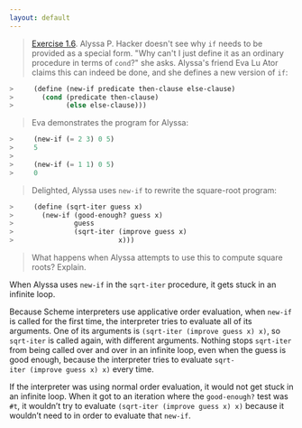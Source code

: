 ```yaml
---
layout: default
---
```


> [Exercise 1.6](https://mitpress.mit.edu/sites/default/files/sicp/full-text/book/book-Z-H-10.html#%_thm_1.6). Alyssa P. Hacker doesn't see why `if` needs to be provided as a special form. "Why can't I just define it as an ordinary procedure in terms of `cond`?" she asks. Alyssa's friend Eva Lu Ator claims this can indeed be done, and she defines a new version of `if`:
> 
```scheme
>     (define (new-if predicate then-clause else-clause)
>       (cond (predicate then-clause)
>             (else else-clause)))
```
> 
> Eva demonstrates the program for Alyssa:
> 
```scheme
>     (new-if (= 2 3) 0 5)
>     5
> 
>     (new-if (= 1 1) 0 5)
>     0
```
> 
> Delighted, Alyssa uses `new-if` to rewrite the square-root program:
> 
```scheme
>     (define (sqrt-iter guess x)
>       (new-if (good-enough? guess x)
>               guess
>               (sqrt-iter (improve guess x)
>                          x)))
```
> 
> What happens when Alyssa attempts to use this to compute square roots? Explain.

When Alyssa uses `new-if` in the `sqrt-iter` procedure, it gets stuck in an infinite loop.

Because Scheme interpreters use applicative order evaluation, when `new-if` is called for the first time, the interpreter tries to evaluate all of its arguments. One of its arguments is `(sqrt-iter (improve guess x) x)`, so `sqrt-iter` is called again, with different arguments. Nothing stops `sqrt-iter` from being called over and over in an infinite loop, even when the guess is good enough, because the interpreter tries to evaluate `sqrt-iter (improve guess x) x)` every time.

If the interpreter was using normal order evaluation, it would not get stuck in an infinite loop. When it got to an iteration where the `good-enough?` test was `#t`, it wouldn’t try to evaluate `(sqrt-iter (improve guess x) x)` because it wouldn’t need to in order to evaluate that `new-if`.
